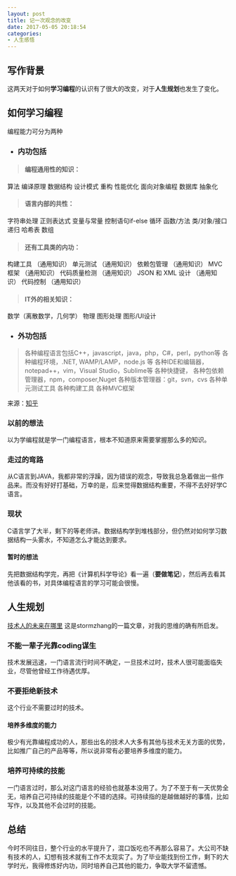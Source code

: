 ```yaml
---
layout: post
title: 记一次观念的改变
date: 2017-05-05 20:18:54
categories: 
- 人生感悟
---
```



## 写作背景
这两天对于如何**学习编程**的认识有了很大的改变，对于**人生规划**也发生了变化。
<!--more-->

## 如何学习编程
编程能力可分为两种
- ### 内功包括
>#### 编程通用性的知识：
算法
编译原理
数据结构
设计模式
重构
性能优化
面向对象编程
数据库
抽象化
>#### 语言内部的共性：
字符串处理
正则表达式
变量与常量
控制语句if-else
循环
函数/方法
类/对象/接口
递归
哈希表
数组
>#### 还有工具类的内功：
构建工具 （通用知识）
单元测试 （通用知识）
依赖包管理 （通用知识）
MVC 框架 （通用知识）
代码质量检测 （通用知识）
JSON 和 XML 设计 （通用知识）
代码控制 （通用知识）
>#### IT外的相关知识：
数学（离散数学，几何学）
物理
图形处理
图形/UI设计
- ### 外功包括
>各种编程语言包括C++，javascript，java，php，C#，perl，python等
各种编程环境，.NET, WAMP/LAMP，node.js 等
各种IDE和编辑器，notepad++，vim，Visual Studio，Sublime等
各种快捷键，
各种包依赖管理器，npm，composer,Nuget
各种版本管理器：git，svn，cvs
各种单元测试工具
各种构建工具
各种MVC框架

来源：[知乎](https://www.zhihu.com/question/22471978/answer/21468471)
### 以前的想法
以为学编程就是学一门编程语言，根本不知道原来需要掌握那么多的知识。
### 走过的弯路
从C语言到JAVA，我都非常的浮躁，因为错误的观念，导致我总急着做出一些作品来。而没有好好打基础，万幸的是，后来觉得数据结构重要，不得不去好好学C语言。
### 现状
C语言学了大半，剩下的等老师讲。数据结构学到堆栈部分，但仍然对如何学习数据结构一头雾水，不知道怎么才能达到要求。
#### 暂时的想法
先把数据结构学完，再把《计算机科学导论》看一遍（**要做笔记**），然后再去看其他该看的书，对具体编程语言的学习可能会很慢。

## 人生规划
[技术人的未来在哪里](https://mp.weixin.qq.com/s/GX1wsb1w5Bo1vokHdY8UfQ)
这是stormzhang的一篇文章，对我的思维的确有所启发。
### 不能一辈子光靠coding谋生
技术发展迅速，一门语言流行时间不确定，一旦技术过时，技术人很可能面临失业，尽管他曾经工作待遇优厚。
### 不要拒绝新技术
这个行业不需要过时的技术。
#### 培养多维度的能力
极少有光靠编程成功的人，那些出名的技术人大多有其他与技术无关方面的优势，比如推广自己的产品等等，所以说非常有必要培养多维度的能力。
### 培养可持续的技能
一门语言过时，那么对这门语言的经验也就基本没用了。为了不至于有一天优势全无，培养自己可持续的技能是个不错的选择。可持续指的是越做越好的事情，比如写作，以及其他不会过时的技能。

## 总结
今时不同往日，整个行业的水平提升了，混口饭吃也不再那么容易了。大公司不缺有技术的人，幻想有技术就有工作不太现实了。为了毕业能找到份工作，剩下的大学时光，我得修炼好内功，同时培养自己其他的能力，争取大学不留遗憾。
